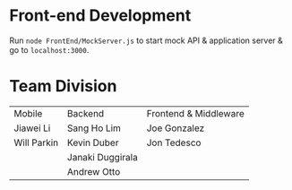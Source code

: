 # Front-end Development
Run <code>node FrontEnd/MockServer.js</code> to start mock API & application server & go to <code>localhost:3000</code>.

# Team Division
<table>
  <tr>
    <td>Mobile</td>
    <td>Backend</td>
    <td>Frontend & Middleware</td>
  </tr>
  <tr>
    <td> Jiawei Li </td>
    <td> Sang Ho Lim </td>
    <td> Joe Gonzalez </td>
  </tr>
  <tr>
    <td>Will Parkin</td>
    <td>Kevin Duber</td>
    <td>Jon Tedesco</td>
  </tr>
  <tr>
    <td></td>
    <td>Janaki Duggirala</td>
    <td></td>
  </tr>
  <tr>
    <td></td>
    <td>Andrew Otto</td>
    <td></td>
  </tr>
</table>
